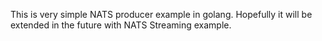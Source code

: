 This is very simple NATS producer example in golang. Hopefully it will be extended in the future with NATS Streaming example.
